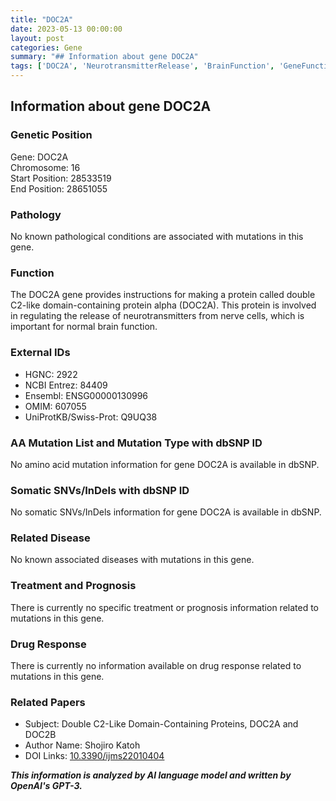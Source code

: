 ```yaml
---
title: "DOC2A"
date: 2023-05-13 00:00:00
layout: post
categories: Gene
summary: "## Information about gene DOC2A"
tags: ['DOC2A', 'NeurotransmitterRelease', 'BrainFunction', 'GeneFunction', 'GeneticInformation', 'Neuroscience', 'Protein', 'Mutation']
---
```


## Information about gene DOC2A

### Genetic Position
Gene: DOC2A  
Chromosome: 16  
Start Position: 28533519  
End Position: 28651055  

### Pathology
No known pathological conditions are associated with mutations in this gene.

### Function
The DOC2A gene provides instructions for making a protein called double C2-like domain-containing protein alpha (DOC2A). This protein is involved in regulating the release of neurotransmitters from nerve cells, which is important for normal brain function.

### External IDs
- HGNC: 2922
- NCBI Entrez: 84409
- Ensembl: ENSG00000130996
- OMIM: 607055
- UniProtKB/Swiss-Prot: Q9UQ38

### AA Mutation List and Mutation Type with dbSNP ID
No amino acid mutation information for gene DOC2A is available in dbSNP.

### Somatic SNVs/InDels with dbSNP ID
No somatic SNVs/InDels information for gene DOC2A is available in dbSNP.

### Related Disease
No known associated diseases with mutations in this gene.

### Treatment and Prognosis
There is currently no specific treatment or prognosis information related to mutations in this gene.

### Drug Response
There is currently no information available on drug response related to mutations in this gene.

### Related Papers
- Subject: Double C2-Like Domain-Containing Proteins, DOC2A and DOC2B
- Author Name: Shojiro Katoh
- DOI Links: [10.3390/ijms22010404]([Click](https://doi.org/10.3390/ijms22010404))

**_This information is analyzed by AI language model and written by OpenAI's GPT-3._**